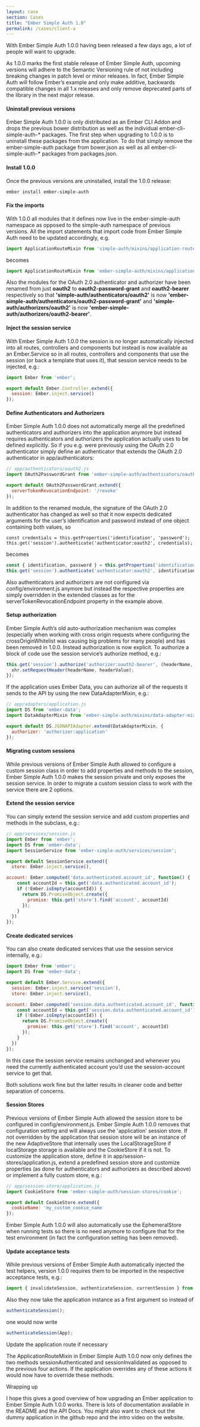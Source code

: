 ```yaml
---
layout: case
section: Cases
title: "Ember Simple Auth 1.0"
permalink: /cases/client-a
---
```


With Ember Simple Auth 1.0.0 having been released a few days ago, a lot of people will want to upgrade.
<!--break-->

As 1.0.0 marks the first stable release of Ember Simple Auth, upcoming versions will adhere to the Semantic Versioning rule of not including breaking changes in patch level or minor releases. In fact, Ember Simple Auth will follow Ember’s example and only make additive, backwards compatible changes in all 1.x releases and only remove deprecated parts of the library in the next major release.


#### Uninstall previous versions

Ember Simple Auth 1.0.0 is only distributed as an Ember CLI Addon and drops the previous bower distribution as well as the individual ember-cli-simple-auth-* packages. The first step when upgrading to 1.0.0 is to uninstall these packages from the application. To do that simply remove the ember-simple-auth package from bower.json as well as all ember-cli-simple-auth-* packages from packages.json.

#### Install 1.0.0

Once the previous versions are uninstalled, install the 1.0.0 release:

```bash
ember install ember-simple-auth
```

#### Fix the imports

With 1.0.0 all modules that it defines now live in the ember-simple-auth namespace as opposed to the simple-auth namespace of previous versions. All the import statements that import code from Ember Simple Auth need to be updated accordingly, e.g.

```js
import ApplicationRouteMixin from 'simple-auth/mixins/application-route-mixin';
```
becomes

```js
import ApplicationRouteMixin from 'ember-simple-auth/mixins/application-route-mixin';
```

Also the modules for the OAuth 2.0 authenticator and authorizer have been renamed from just **oauth2** to **oauth2-password-grant** and **oauth2-bearer** respectively so that **'simple-auth/authenticators/oauth2'** is now **'ember-simple-auth/authenticators/oauth2-password-grant'** and **'simple-auth/authorizers/oauth2'** is now **'ember-simple-auth/authorizers/oauth2-bearer'**.

#### Inject the session service

With Ember Simple Auth 1.0.0 the session is no longer automatically injected into all routes, controllers and components but instead is now available as an Ember.Service so in all routes, controllers and components that use the session (or back a template that uses it), that session service needs to be injected, e.g.:

```js
import Ember from 'ember';

export default Ember.Controller.extend({
  session: Ember.inject.service()
});
```

#### Define Authenticators and Authorizers

Ember Simple Auth 1.0.0 does not automatically merge all the predefined authenticators and authorizers into the application anymore but instead requires authenticators and authorizers the application actually uses to be defined explicitly. So if you e.g. were previously using the OAuth 2.0 authenticator simply define an authenticator that extends the OAuth 2.0 authenticator in app/authenticators:

```js
// app/authenticators/oauth2.js
import OAuth2PasswordGrant from 'ember-simple-auth/authenticators/oauth2-password-grant';

export default OAuth2PasswordGrant.extend({
  serverTokenRevocationEndpoint: '/revoke'
});
```

In addition to the renamed module, the signature of the OAuth 2.0 authenticator has changed as well so that it now expects dedicated arguments for the user’s identification and password instead of one object containing both values, so

```
const credentials = this.getProperties('identification', 'password');
this.get('session').authenticate('authenticator:oauth2', credentials);
```

becomes

```js
const { identification, password } = this.getProperties('identification', 'password');
this.get('session').authenticate('authenticator:oauth2', identification, password);
```

Also authenticators and authorizers are not configured via config/environment.js anymore but instead the respective properties are simply overridden in the extended classes as for the serverTokenRevocationEndpoint property in the example above.

#### Setup authorization

Ember Simple Auth’s old auto-authorization mechanism was complex (especially when working with cross origin requests where configuring the crossOriginWhitelist was causing big problems for many people) and has been removed in 1.0.0. Instead authorization is now explicit. To authorize a block of code use the session service’s authorize method, e.g.:

```js
this.get('session').authorize('authorizer:oauth2-bearer', (headerName, headerValue) => {
  xhr.setRequestHeader(headerName, headerValue);
});
```

If the application uses Ember Data, you can authorize all of the requests it sends to the API by using the new DataAdapterMixin, e.g.:

```js
// app/adapters/application.js
import DS from 'ember-data';
import DataAdapterMixin from 'ember-simple-auth/mixins/data-adapter-mixin';

export default DS.JSONAPIAdapter.extend(DataAdapterMixin, {
  authorizer: 'authorizer:application'
});
```

#### Migrating custom sessions

While previous versions of Ember Simple Auth allowed to configure a custom session class in order to add properties and methods to the session, Ember Simple Auth 1.0.0 makes the session private and only exposes the session service. In order to migrate a custom session class to work with the service there are 2 options.

#### Extend the session service

You can simply extend the session service and add custom properties and methods in the subclass, e.g.:

```js
// app/services/session.js
import Ember from 'ember';
import DS from 'ember-data';
import SessionService from 'ember-simple-auth/services/session';

export default SessionService.extend({
  store: Ember.inject.service(),

account: Ember.computed('data.authenticated.account_id', function() {
    const accountId = this.get('data.authenticated.account_id');
    if (!Ember.isEmpty(accountId)) {
      return DS.PromiseObject.create({
        promise: this.get('store').find('account', accountId)
      });
    }
  })
});
```

#### Create dedicated services

You can also create dedicated services that use the session service internally, e.g.:

```js
import Ember from 'ember';
import DS from 'ember-data';

export default Ember.Service.extend({
  session: Ember.inject.service('session'),
  store: Ember.inject.service(),

account: Ember.computed('session.data.authenticated.account_id', function() {
    const accountId = this.get('session.data.authenticated.account_id');
    if (!Ember.isEmpty(accountId)) {
      return DS.PromiseObject.create({
        promise: this.get('store').find('account', accountId)
      });
    }
  })
});
```

In this case the session service remains unchanged and whenever you need the currently authenticated account you’d use the session-account service to get that.

Both solutions work fine but the latter results in cleaner code and better separation of concerns.

#### Session Stores

Previous versions of Ember Simple Auth allowed the session store to be configured in config/environment.js. Ember Simple Auth 1.0.0 removes that configuration setting and will always use the 'application' session store. If not overridden by the application that session store will be an instance of the new AdaptiveStore that internally uses the LocalStorageStore if localStorage storage is available and the CookieStore if it is not. To customize the application store, define it in app/session-stores/application.js, extend a predefined session store and customize properties (as done for authenticators and authorizers as described above) or implement a fully custom store, e.g.:

```js
// app/session-store/application.js
import CookieStore from 'ember-simple-auth/session-stores/cookie';

export default CookieStore.extend({
  cookieName: 'my_custom_cookie_name
});
```

Ember Simple Auth 1.0.0 will also automatically use the EphemeralStore when running tests so there is no need anymore to configure that for the test environment (in fact the configuration setting has been removed).

#### Update acceptance tests

While previous versions of Ember Simple Auth automatically injected the test helpers, version 1.0.0 requires them to be imported in the respective acceptance tests, e.g.:

```js
import { invalidateSession, authenticateSession, currentSession } from '../helpers/ember-simple-auth';
```

Also they now take the application instance as a first argument so instead of

```js
authenticateSession();
```

one would now write

```js
authenticateSession(App);
```

Update the application route if necessary

The ApplicationRouteMixin in Ember Simple Auth 1.0.0 now only defines the two methods sessionAuthenticated and sessionInvalidated as opposed to the previous four actions. If the application overrides any of these actions it would now have to override these methods.

Wrapping up

I hope this gives a good overview of how upgrading an Ember application to Ember Simple Auth 1.0.0 works. There is lots of documentation available in the README and the API Docs. You might also want to check out the dummy application in the github repo and the intro video on the website.
